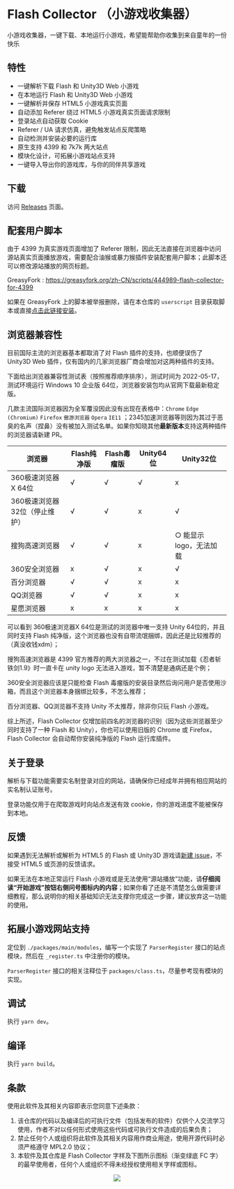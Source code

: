 # Flash Collector （小游戏收集器）

小游戏收集器，一键下载、本地运行小游戏，希望能帮助你收集到来自童年的一份快乐

## 特性

- 一键解析下载 Flash 和 Unity3D Web 小游戏
- 在本地运行 Flash 和 Unity3D Web 小游戏
- 一键解析并保存 HTML5 小游戏真实页面
- 自动添加 Referer 绕过 HTML5 小游戏真实页面请求限制
- 登录站点自动获取 Cookie
- Referer / UA 请求仿真，避免触发站点反爬策略
- 自动检测并安装必要的运行库
- 原生支持 4399 和 7k7k 两大站点
- 模块化设计，可拓展小游戏站点支持
- 一键导入导出你的游戏库，与你的同伴共享游戏

## 下载

访问 [Releases](https://github.com/Cnotech/flash-collector/releases) 页面。

## 配套用户脚本

由于 4399 为真实游戏页面增加了 Referer 限制，因此无法直接在浏览器中访问源站真实页面播放游戏，需要配合油猴或暴力猴插件安装配套用户脚本；此脚本还可以修改源站播放的网页标题。

GreasyFork : https://greasyfork.org/zh-CN/scripts/444989-flash-collector-for-4399

如果在 GreasyFork 上的脚本被举报删除，请在本仓库的 `userscript`
目录获取脚本或直接[点击此链接安装](https://github.com/Cnotech/flash-collector/raw/master/userscript/flash-collector-script.user.js)。

## 浏览器兼容性

目前国际主流的浏览器基本都取消了对 Flash 插件的支持，也顺便误伤了 Unity3D Web 插件，仅有国内的几家浏览器厂商会增加对这两种插件的支持。

下面给出浏览器兼容性测试表（按照推荐顺序排序），测试时间为 2022-05-17，测试环境运行 Windows 10 企业版 64位，浏览器安装包均从官网下载最新稳定版。

几款主流国际浏览器因为全军覆没因此没有出现在表格中：`Chrome` `Edge (Chromium)` `Firefox` `傲游浏览器` `Opera` `IE11`
；2345加速浏览器等则因为其过于恶臭的名声（捏鼻）没有被加入测试名单。如果你知晓其他**最新版本**支持这两种插件的浏览器请新建 PR。

| 浏览器                | Flash纯净版 | Flash毒瘤版 | Unity64位 | Unity32位       |
|--------------------|----------|----------|----------|----------------|
| 360极速浏览器X 64位      | √        | √        | √        | x              |
| 360极速浏览器 32位（停止维护） | √        | √        | x        | √              |
| 搜狗高速浏览器            | √        | √        | x        | ○ 能显示logo，无法加载 |
| 360安全浏览器           | x        | √        | x        | √              |
| 百分浏览器              | √        | √        | x        | x              |
| QQ浏览器              | √        | √        | x        | x              |
| 星愿浏览器              | x        | x        | x        | x              |

可以看到 360极速浏览器X 64位是测试的浏览器中唯一支持 Unity 64位的，并且同时支持 Flash 纯净版，这个浏览器也没有自带流氓捆绑，因此还是比较推荐的（真没收钱xdm）；

搜狗高速浏览器是 4399 官方推荐的两大浏览器之一，不过在测试加载《忍者斩铁剑1.9》时一直卡在 unity logo 无法进入游戏，暂不清楚是通病还是个例；

360安全浏览器应该是只能检查 Flash 毒瘤版的安装目录然后询问用户是否使用沙箱，而且这个浏览器本身捆绑比较多，不怎么推荐；

百分浏览器、QQ浏览器不支持 Unity 不太推荐，除非你只玩 Flash 小游戏。

综上所述，Flash Collector 仅增加前四名的浏览器的识别（因为这些浏览器至少同时支持了一种 Flash 和 Unity），你也可以使用旧版的 Chrome 或 Firefox，Flash Collector
会自动帮你安装纯净版的 Flash 运行库插件。

## 关于登录

解析与下载功能需要实名制登录对应的网站，请确保你已经成年并拥有相应网站的实名制认证账号。

登录功能仅用于在爬取游戏时向站点发送有效 cookie，你的游戏进度不能被保存到本地。

## 反馈

如果遇到无法解析或解析为 HTML5 的 Flash 或 Unity3D 游戏请[新建 issue](https://github.com/Cnotech/flash-collector/issues)，不接受 HTML5
或页游的反馈请求。

如果无法在本地正常运行 Flash 小游戏或是无法使用“源站播放”功能，请**仔细阅读“开始游戏”按钮右侧问号图标内的内容**；如果你看了还是不清楚怎么做需要详细教程，那么说明你的相关基础知识无法支撑你完成这一步骤，建议放弃这一功能的使用。

## 拓展小游戏网站支持

定位到 `./packages/main/modules`，编写一个实现了 `ParserRegister` 接口的站点模块，然后在 `_register.ts` 中注册你的模块。

`ParserRegister` 接口的相关注释位于 `packages/class.ts`，尽量参考现有模块的实现。

## 调试

执行 `yarn dev`。

## 编译

执行 `yarn build`。

## 条款

使用此软件及其相关内容即表示您同意下述条款：

1. 该仓库的代码以及编译后的可执行文件（包括发布的软件）仅供个人交流学习使用，作者不对以任何形式使用这些代码或可执行文件造成的后果负责；
2. 禁止任何个人或组织将此软件及其相关内容用作商业用途，使用开源代码时必须严格遵守 MPL2.0 协议；
3. 本软件及其仓库是 Flash Collector 字样及下图所示图标（渐变绿底 FC 字）的最早使用者，任何个人或组织不得未经授权使用相关字样或图标。

<div align=center>
    <img src="retinue/favicon.ico"/>
</div>
